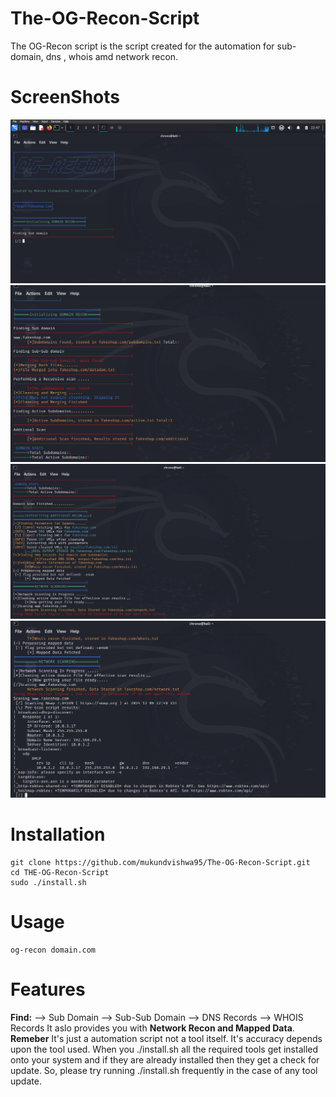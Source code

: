 # The-OG-Recon-Script
The OG-Recon script is the script created for the automation for sub-domain, dns , whois amd network recon.

# ScreenShots
![images/Screenshot(38).png](https://github.com/mukundvishwa95/The-OG-Recon-Script/blob/main/images/Screenshot%20(38).png?raw=true)
![images/Screenshot(38).png](https://github.com/mukundvishwa95/The-OG-Recon-Script/blob/main/images/Screenshot%20(39).png?raw=true)
![images/Screenshot(38).png](https://github.com/mukundvishwa95/The-OG-Recon-Script/blob/main/images/Screenshot%20(40).png?raw=true)
![images/Screenshot(38).png](https://github.com/mukundvishwa95/The-OG-Recon-Script/blob/main/images/Screenshot%20(41).png?raw=true)

# Installation
```
git clone https://github.com/mukundvishwa95/The-OG-Recon-Script.git
cd THE-OG-Recon-Script
sudo ./install.sh
```
# Usage

```
og-recon domain.com
```

# Features
**Find:**
--> Sub Domain
--> Sub-Sub Domain
--> DNS Records
--> WHOIS Records
It aslo provides you with **Network Recon and Mapped Data**.
**Remeber**
It's just a automation script not a tool itself.
It's accuracy depends upon the tool used.
When you ./install.sh all the required tools get installed onto your system and if they are already installed then they get a check for update.
So, please try running ./install.sh frequently in the case of any tool update.


